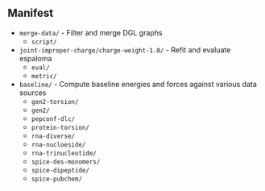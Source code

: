 ## Manifest
- `merge-data/` - Filter and merge DGL graphs
    - `script/`
- `joint-improper-charge/charge-weight-1.0/` - Refit and evaluate espaloma
    - `eval/`
    - `metric/`
- `baseline/` - Compute baseline energies and forces against various data sources
    - `gen2-torsion/`
    - `gen2/`
    - `pepconf-dlc/`
    - `protein-torsion/`
    - `rna-diverse/`
    - `rna-nucloeside/`
    - `rna-trinucleotide/`
    - `spice-des-monomers/`
    - `spice-dipeptide/`
    - `spice-pubchem/`

